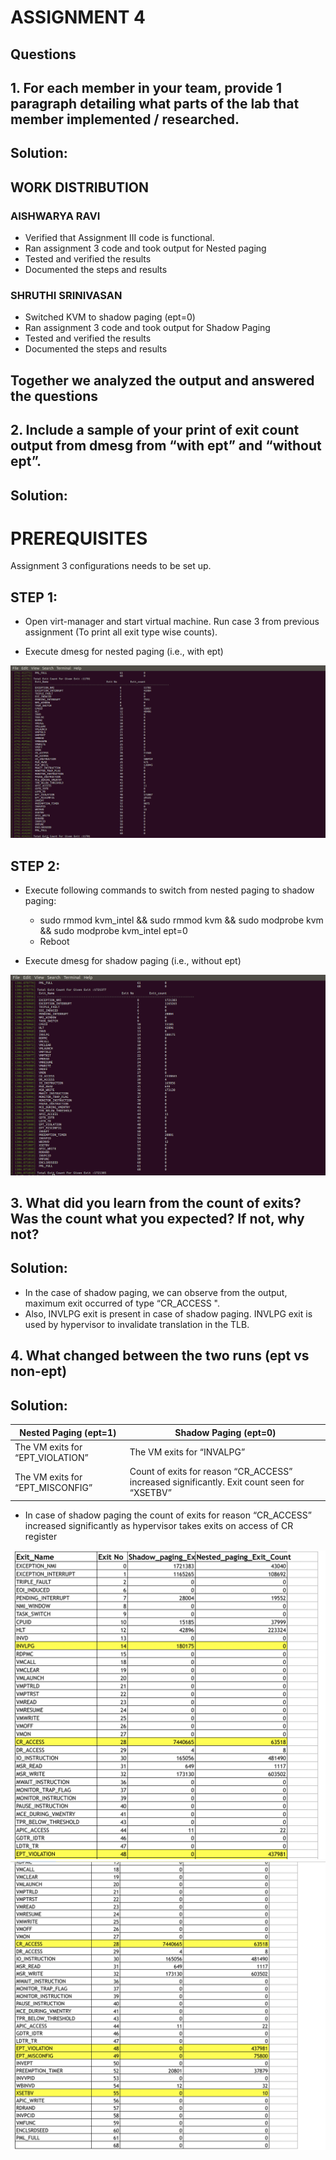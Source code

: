 
# ASSIGNMENT 4

## Questions
## 1. For each member in your team, provide 1 paragraph detailing what parts of the lab that member implemented / researched.

## Solution:

##  WORK DISTRIBUTION

### AISHWARYA RAVI
  * Verified that Assignment III code is functional.
  * Ran assignment 3 code and took output for Nested paging 
  * Tested and verified the results
  * Documented the steps and results

### SHRUTHI SRINIVASAN
  * Switched KVM to shadow paging (ept=0)
  * Ran assignment 3 code and took output for Shadow Paging 
  * Tested and verified the results
  * Documented the steps and results

## Together we analyzed the output and answered the questions
  
## 2. Include a sample of your print of exit count output from dmesg from “with ept” and “without ept”.

## Solution: 

# PREREQUISITES

Assignment 3 configurations needs to be set up.

## STEP 1:
  * Open virt-manager and start virtual machine. Run case 3 from previous assignment (To print all exit type wise counts). 

  * Execute dmesg for nested paging (i.e., with ept)
  
  ![image](https://github.com/aishwaryaravi19/linux/blob/master/output-assignment4/cmpe283.4.1.png)
  
## STEP 2: 	

 * Execute following commands to switch from nested paging to shadow paging:  
	
   *	sudo rmmod kvm_intel && sudo rmmod kvm && sudo modprobe kvm && sudo modprobe kvm_intel ept=0
   *	Reboot
 
 * Execute dmesg for shadow paging (i.e., without ept)
 
 ![image](https://github.com/aishwaryaravi19/linux/blob/master/output-assignment4/cmpe283.4.2.png)

## 3. What did you learn from the count of exits? Was the count what you expected? If not, why not?

## Solution: 

- In the case of shadow paging, we can observe from the output, maximum exit occurred of type “CR_ACCESS ".
- Also, INVLPG exit is present in case of shadow paging. INVLPG exit is used by hypervisor to invalidate translation in the TLB.

## 4. What changed between the two runs (ept vs non-ept)

## Solution:

Nested Paging (ept=1)             |  Shadow Paging (ept=0)
----------------------------------| ---------------------------------
The VM exits for “EPT_VIOLATION”  | The VM exits for “INVALPG”
The VM exits for “EPT_MISCONFIG”  | Count of exits for reason “CR_ACCESS” increased significantly. Exit count seen for “XSETBV”
                                  
* In case of shadow paging the count of exits for reason “CR_ACCESS” increased significantly as hypervisor takes exits on access of CR register

![image](https://github.com/aishwaryaravi19/linux/blob/master/output-assignment4/cmpe283.4.3.png)
![image](https://github.com/aishwaryaravi19/linux/blob/master/output-assignment4/cmpe283.4.4.png)


